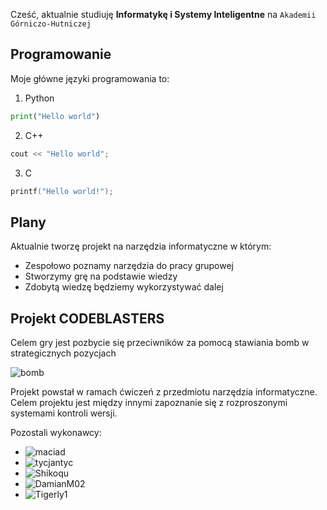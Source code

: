Cześć, aktualnie studiuję **Informatykę i Systemy Inteligentne** na `Akademii Górniczo-Hutniczej`

## Programowanie

Moje główne języki programowania to:
1. Python
```python
print("Hello world")
```
2. C++
```cpp
cout << "Hello world";
```
3. C
```c
printf("Hello world!");
```
## Plany

Aktualnie tworzę projekt na narzędzia informatyczne w którym:
- Zespołowo poznamy narzędzia do pracy grupowej
- Stworzymy grę na podstawie wiedzy
- Zdobytą wiedzę będziemy wykorzystywać dalej

## Projekt CODEBLASTERS
Celem gry jest pozbycie się przeciwników za pomocą stawiania bomb w strategicznych pozycjach

![bomb](https://user-images.githubusercontent.com/47687092/146151388-e727e09d-364c-4c9d-b4e1-c6a5f130c51f.png)

Projekt powstał w ramach ćwiczeń z przedmiotu narzędzia informatyczne. Celem projektu jest między innymi zapoznanie się z rozproszonymi systemami kontroli wersji.

Pozostali wykonawcy:
* ![maciad](https://github.com/maciad)
* ![tycjantyc](https://github.com/tycjantyc)
* ![Shikoqu](https://github.com/Shikoqu)
* ![DamianM02](https://github.com/DamianM02)
* ![Tigerly1](https://github.com/Tigerly1)

